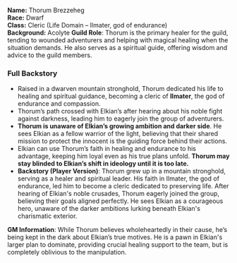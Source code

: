 **Name:** Thorum Brezzeheg  
**Race:** Dwarf  
**Class:** Cleric (Life Domain – Ilmater, god of endurance)  
**Background:** Acolyte
**Guild Role**: Thorum is the primary healer for the guild, tending to wounded adventurers and helping with magical healing when the situation demands. He also serves as a spiritual guide, offering wisdom and advice to the guild members.

### **Full Backstory**

- Raised in a dwarven mountain stronghold, Thorum dedicated his life to healing and spiritual guidance, becoming a cleric of **Ilmater**, the god of endurance and compassion.
- Thorum’s path crossed with Elkian’s after hearing about his noble fight against darkness, leading him to eagerly join the group of adventurers.
- **Thorum is unaware of Elkian’s growing ambition and darker side**. He sees Elkian as a fellow warrior of the light, believing that their shared mission to protect the innocent is the guiding force behind their actions.
- Elkian can use Thorum’s faith in healing and endurance to his advantage, keeping him loyal even as his true plans unfold. **Thorum may stay blinded to Elkian’s shift in ideology until it is too late.**
- **Backstory (Player Version)**: Thorum grew up in a mountain stronghold, serving as a healer and spiritual leader. His faith in Ilmater, the god of endurance, led him to become a cleric dedicated to preserving life. After hearing of Elkian's noble crusades, Thorum eagerly joined the group, believing their goals aligned perfectly. He sees Elkian as a courageous hero, unaware of the darker ambitions lurking beneath Elkian's charismatic exterior.

**GM Information**: While Thorum believes wholeheartedly in their cause, he’s being kept in the dark about Elkian’s true motives. He is a pawn in Elkian's larger plan to dominate, providing crucial healing support to the team, but is completely oblivious to the manipulation.